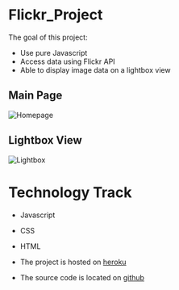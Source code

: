 # Flickr_Project
The goal of this project:
* Use pure Javascript
* Access data using Flickr API
* Able to display image data on a lightbox view

## Main Page
![Homepage](./homepage.png)

## Lightbox View
![Lightbox](./lightbox_sample.png)




# Technology Track
* Javascript
* CSS
* HTML

* The project is hosted on [heroku](https://radiant-ridge-3805.herokuapp.com/)
* The source code is located on [github](https://github.com/xyedagun/Flickr_Project)
